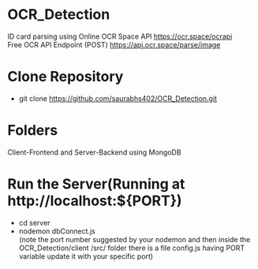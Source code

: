 # OCR_Detection
ID card parsing using Online OCR Space API
https://ocr.space/ocrapi  
Free OCR API Endpoint (POST)
https://api.ocr.space/parse/image


# Clone Repository
* git clone https://github.com/saurabhs402/OCR_Detection.git

# Folders
Client-Frontend and Server-Backend using MongoDB

# Run the Server(Running at  http://localhost:${PORT})
* cd server  
* nodemon dbConnect.js  
(note the port number suggested by your nodemon and then inside the OCR_Detection/client
/src/ folder there is a file config.js having PORT variable update it with your specific port)




